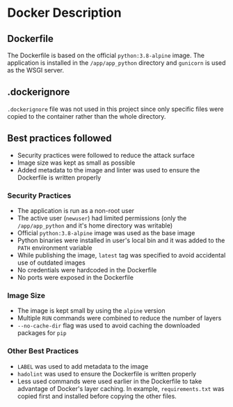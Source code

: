 # Docker Description

## Dockerfile

The Dockerfile is based on the official `python:3.8-alpine` image. The application is installed in the `/app/app_python` directory and `gunicorn` is used as the WSGI server.

## .dockerignore

`.dockerignore` file was not used in this project since only specific files were copied to the container rather than the whole directory.

## Best practices followed

- Security practices were followed to reduce the attack surface
- Image size was kept as small as possible
- Added metadata to the image and linter was used to ensure the Dockerfile is written properly

### Security Practices

- The application is run as a non-root user
- The active user (`newuser`) had limited permissions (only the `/app/app_python` and it's home directory was writable)
- Official `python:3.8-alpine` image was used as the base image
- Python binaries were installed in user's local bin and it was added to the `PATH` environment variable
- While publishing the image, `latest` tag was specified to avoid accidental use of outdated images
- No credentials were hardcoded in the Dockerfile
- No ports were exposed in the Dockerfile

### Image Size

- The image is kept small by using the `alpine` version
- Multiple `RUN` commands were combined to reduce the number of layers
- `--no-cache-dir` flag was used to avoid caching the downloaded packages for `pip`

### Other Best Practices

- `LABEL` was used to add metadata to the image
- `hadolint` was used to ensure the Dockerfile is written properly
- Less used commands were used earlier in the Dockerfile to take advantage of Docker's layer caching.
  In example, `requirements.txt` was copied first and installed before copying the other files.
